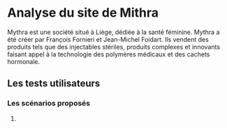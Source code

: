 # Analyse du site de Mithra

Mythra est une société situé à Liège, dédiée à la santé féminine. Mythra a été créer par François Fornieri et Jean-Michel Foidart. Ils vendent des produits tels que des injectables stériles, produits complexes et innovants faisant appel à la technologie des polymères médicaux et des cachets hormonale.  

## Les tests utilisateurs

### Les scénarios proposés

1. 
